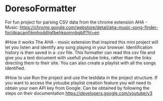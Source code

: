 # DoresoFormatter
For fun project for parsing CSV data from the chrome extension AHA - Music: https://chrome.google.com/webstore/detail/aha-music-song-finder-for/dpacanjfikmhoddligfbehkpomnbgblf?hl=en

#How it works
The AHA - music extension that inspired this mini project will let you listen and identify any song playing in your browser. 
Identification history is then saved in a .csv file.
This formatter can read this csv file and give you a text document with usefull youtube links, rather than the links directing them to their site. 
You can also create a playlist with all the songs identified.

#How to use
Run the project and use the testdata in the project structure.
If you want to access the yotuube playlist creation feature you will need to obtain your own API key from Google.
Can be obtained by following the steps on their documentation https://developers.google.com/youtube/v3
